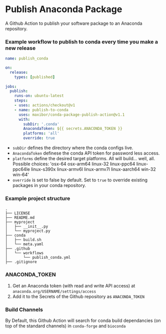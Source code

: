 # Publish Anaconda Package

A Github Action to publish your software package to an Anaconda repository.

### Example workflow to publish to conda every time you make a new release

```yaml
name: publish_conda

on:
  release:
    types: [published]
    
jobs:
  publish:
    runs-on: ubuntu-latest
    steps:
    - uses: actions/checkout@v1
    - name: publish-to-conda
      uses: maxibor/conda-package-publish-action@v1.1
      with:
        subDir: '.conda'
        AnacondaToken: ${{ secrets.ANACONDA_TOKEN }}
        platforms: 'all'
        override: true
```
- `subDir` defines the directory where the conda configs live.
- `AnacondaToken` definese the conda API token for password less access.
- `platforms` define the desired target platforms. All will build... well, all. Possible choices: 'osx-64 osx-arm64 linux-32 linux-ppc64 linux-ppc64le linux-s390x linux-armv6l linux-armv7l linux-aarch64 win-32 win-64'
- `override` is set to false by default. Set to `true` to override existing packages in your conda repository.

### Example project structure

```
.
├── LICENSE
├── README.md
├── myproject
│   ├── __init__.py
│   └── myproject.py
├── conda
│   ├── build.sh
│   └── meta.yaml
├── .github
│   └── workflows
│       └── publish_conda.yml
├── .gitignore
```

### ANACONDA_TOKEN

1. Get an Anaconda token (with read and write API access) at `anaconda.org/USERNAME/settings/access` 
2. Add it to the Secrets of the Github repository as `ANACONDA_TOKEN`

### Build Channels
By Default, this Github Action will search for conda build dependancies (on top of the standard channels) in `conda-forge` and `bioconda`

